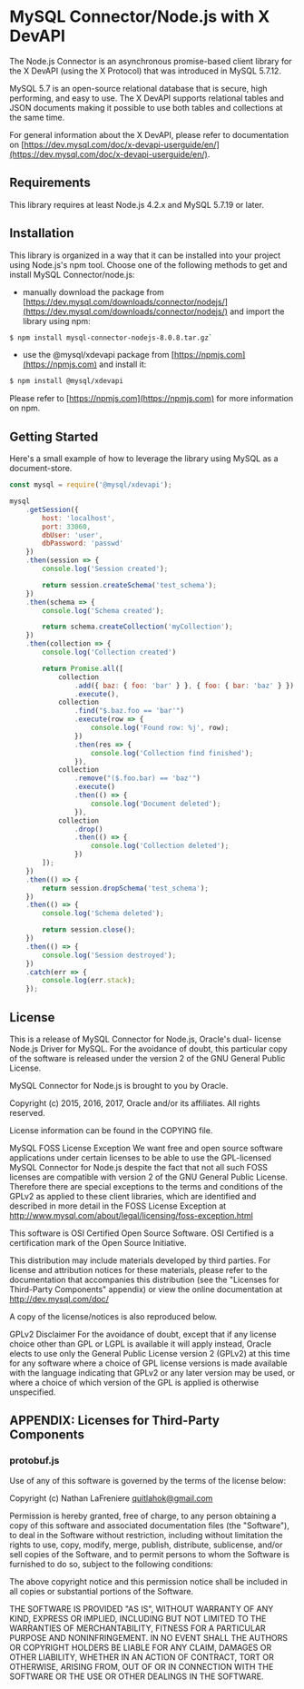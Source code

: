 # MySQL Connector/Node.js with X DevAPI

The Node.js Connector is an asynchronous promise-based client library for the
X DevAPI (using the X Protocol) that was introduced in MySQL 5.7.12.

MySQL 5.7 is an open-source relational database that is secure, high
performing, and easy to use. The X DevAPI supports relational tables and JSON
documents making it possible to use both tables and collections at the same
time.

For general information about the X DevAPI, please refer to documentation on
[https://dev.mysql.com/doc/x-devapi-userguide/en/](https://dev.mysql.com/doc/x-devapi-userguide/en/).

## Requirements

This library requires at least Node.js 4.2.x and MySQL 5.7.19 or later.

## Installation

This library is organized in a way that it can be installed into your project using Node.js's npm tool. Choose one of the following methods to get and install MySQL Connector/node.js:

* manually download the package from [https://dev.mysql.com/downloads/connector/nodejs/](https://dev.mysql.com/downloads/connector/nodejs/) and import the library using npm:
```sh
$ npm install mysql-connector-nodejs-8.0.8.tar.gz`
```
* use the @mysql/xdevapi package from [https://npmjs.com](https://npmjs.com) and install it:
```sh
$ npm install @mysql/xdevapi
```

Please refer to [https://npmjs.com](https://npmjs.com) for more information on npm.

## Getting Started

Here's a small example of how to leverage the library using MySQL as a document-store.

```js
const mysql = require('@mysql/xdevapi');

mysql
    .getSession({
        host: 'localhost',
        port: 33060,
        dbUser: 'user',
        dbPassword: 'passwd'
    })
    .then(session => {
        console.log('Session created');

        return session.createSchema('test_schema');
    })
    .then(schema => {
        console.log('Schema created');

        return schema.createCollection('myCollection');
    })
    .then(collection => {
        console.log('Collection created')

        return Promise.all([
            collection
                .add({ baz: { foo: 'bar' } }, { foo: { bar: 'baz' } })
                .execute(),
            collection
                .find("$.baz.foo == 'bar'")
                .execute(row => {
                    console.log('Found row: %j', row);
                })
                .then(res => {
                    console.log('Collection find finished');
                }),
            collection
                .remove("($.foo.bar) == 'baz'")
                .execute()
                .then(() => {
                    console.log('Document deleted');
                }),
            collection
                .drop()
                .then(() => {
                    console.log('Collection deleted');
                })
        ]);
    })
    .then(() => {
        return session.dropSchema('test_schema');
    })
    .then(() => {
        console.log('Schema deleted');

        return session.close();
    })
    .then(() => {
        console.log('Session destroyed');
    })
    .catch(err => {
        console.log(err.stack);
    });
```

## License

This is a release of MySQL Connector for Node.js, Oracle's dual-
license Node.js Driver for MySQL. For the avoidance of
doubt, this particular copy of the software is released
under the version 2 of the GNU General Public License.

MySQL Connector for Node.js is brought to you by Oracle.

Copyright (c) 2015, 2016, 2017, Oracle and/or its affiliates. All rights reserved.

License information can be found in the COPYING file.

MySQL FOSS License Exception
We want free and open source software applications under
certain licenses to be able to use the GPL-licensed MySQL
Connector for Node.js despite the fact that not all such FOSS licenses are
compatible with version 2 of the GNU General Public License.
Therefore there are special exceptions to the terms and
conditions of the GPLv2 as applied to these client libraries,
which are identified and described in more detail in the
FOSS License Exception at
<http://www.mysql.com/about/legal/licensing/foss-exception.html>

This software is OSI Certified Open Source Software.
OSI Certified is a certification mark of the Open Source Initiative.

This distribution may include materials developed by third
parties. For license and attribution notices for these
materials, please refer to the documentation that accompanies
this distribution (see the "Licenses for Third-Party Components"
appendix) or view the online documentation at
<http://dev.mysql.com/doc/>

A copy of the license/notices is also reproduced below.

GPLv2 Disclaimer
For the avoidance of doubt, except that if any license choice
other than GPL or LGPL is available it will apply instead,
Oracle elects to use only the General Public License version 2
(GPLv2) at this time for any software where a choice of GPL
license versions is made available with the language indicating
that GPLv2 or any later version may be used, or where a choice
of which version of the GPL is applied is otherwise unspecified.


## APPENDIX: Licenses for Third-Party Components

### protobuf.js

Use of any of this software is governed by the terms of
the license below:

Copyright (c) Nathan LaFreniere <quitlahok@gmail.com>

Permission is hereby granted, free of charge, to any person obtaining
a copy of this software and associated documentation files (the
"Software"), to deal in the Software without restriction, including
without limitation the rights to use, copy, modify, merge, publish,
distribute, sublicense, and/or sell copies of the Software, and to
permit persons to whom the Software is furnished to do so, subject
to the following conditions:

The above copyright notice and this permission notice shall be
included in all copies or substantial portions of the Software.

THE SOFTWARE IS PROVIDED "AS IS", WITHOUT WARRANTY OF ANY KIND,
EXPRESS OR IMPLIED, INCLUDING BUT NOT LIMITED TO THE WARRANTIES OF
MERCHANTABILITY, FITNESS FOR A PARTICULAR PURPOSE AND NONINFRINGEMENT.
IN NO EVENT SHALL THE AUTHORS OR COPYRIGHT HOLDERS BE LIABLE FOR
ANY CLAIM, DAMAGES OR OTHER LIABILITY, WHETHER IN AN ACTION OF
CONTRACT, TORT OR OTHERWISE, ARISING FROM, OUT OF OR IN CONNECTION
WITH THE SOFTWARE OR THE USE OR OTHER DEALINGS IN THE SOFTWARE.
